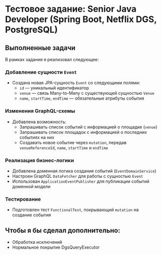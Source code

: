 # Тестовое задание: Senior Java Developer (Spring Boot, Netflix DGS, PostgreSQL)

## Выполненные задачи

В рамках задания я реализовал следующее:

### Добавление сущности `Event`
- Создана новая JPA-сущность `Event` со следующими полями:
    - `id` — уникальный идентификатор
    - `venue` — связь Many-to-Many с существующей сущностью `Venue`
    - `name`, `startTime`, `endTime` — обязательные атрибуты события

### Изменения GraphQL-схемы
- Добавлена возможность:
    - Запрашивать список событий с информацией о площадке (`venue`)
    - Запрашивать список площадок с информацией о последних событиях на них
    - Создавать новое событие через `mutation`, передав `venueReferenceId`, `name`, `startTime` и `endTime`

### Реализация бизнес-логики
- Добавлена доменная логика создания событий (`EventDomainService`)
- Настроен GraphQL `DataFetcher` для работы с сущностью `Event`
- Использован `ApplicationEventPublisher` для публикации событий доменной модели

### Тестирование
- Подготовлен тест `FunctionalTest`, покрывающий `mutation` на создание события



## Чтобы я бы сделал дополнительно:

- Обработка исключений
- Нормальное покрытие DgsQueryExecutor